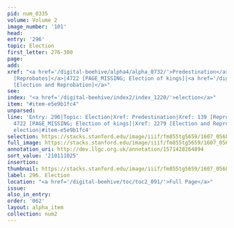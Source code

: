 ```yaml
---
pid: num_0335
volume: Volume 2
image_number: '101'
head:
entry: '296'
topic: Election
first_letter: 276-300
page:
add:
xref: "<a href='/digital-beehive/alpha4/alpha_0732/'>Predestination</a>|<a href='/digital-beehive/num1/num_0144/'>139
  [Reprobates]</a>|4722 [PAGE_MISSING; Election of kings]|<a href='/digital-beehive/num10/num_3240/'>2279
  [Election and Reprobation]</a>"
see:
index: "<a href='/digital-beehive/index2/index_1220/'>election</a>"
item: "#item-e5e9b1fc4"
unparsed:
line: 'Entry: 296|Topic: Election|Xref: Predestination|Xref: 139 [Reprobates]|Xref:
  4722 [PAGE_MISSING; Election of kings]|Xref: 2279 [Election and Reprobation]|Index:
  election|#item-e5e9b1fc4'
selection: https://stacks.stanford.edu/image/iiif/fm855tg5659/1607_0568/259,1025,3147,747/full/0/default.jpg
full_image: https://stacks.stanford.edu/image/iiif/fm855tg5659/1607_0568/full/full/0/default.jpg
annotation_uri: http://dev.llgc.org.uk/annotation/1571428264894
sort_value: '210111025'
insertion:
thumbnail: https://stacks.stanford.edu/image/iiif/fm855tg5659/1607_0568/259,1025,600,180/250,/0/default.jpg
label: 296. Election
location: "<a href='/digital-beehive/toc/toc2_091/'>Full Page</a>"
issue:
also_in_entry:
order: '062'
layout: alpha_item
collection: num2
---
```

